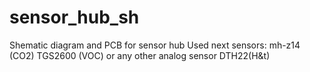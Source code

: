 # sensor_hub_sh
Shematic diagram and PCB for sensor hub
Used next sensors:
mh-z14 (CO2)
TGS2600 (VOC) or any other analog sensor
DTH22(H&t)
